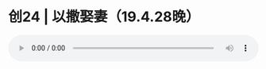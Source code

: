 # 创24 | 以撒娶妻（19.4.28晚）

<audio style="width: 100%;" preload="false" controls controlslist="nodownload"><source src="//file.simai.life/audio/mp3/old/27510.mp3" type="audio/mpeg">Your browser does not support the audio element.</audio>


